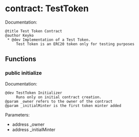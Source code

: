 
# contract: TestToken

Documentation:
```
@title Test Token Contract
@author Keyko
 * @dev Implementation of a Test Token.
     Test Token is an ERC20 token only for testing purposes
```

## Functions

### public initialize

Documentation:

```
@dev TestToken Initializer
     Runs only on initial contract creation.
@param _owner refers to the owner of the contract
@param _initialMinter is the first token minter added
```
Parameters:
* address _owner
* address _initialMinter

